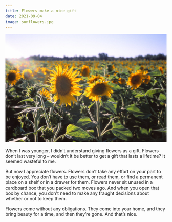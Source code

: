 ```yaml
---
title: Flowers make a nice gift
date: 2021-09-04
image: sunflowers.jpg
---
```


![photograph of sunflowers](blog/flowers-make-a-nice-gift/sunflowers.jpg)

When I was younger, I didn’t understand giving flowers as a gift. Flowers don’t last very long – wouldn’t it be better to get a gift that lasts a lifetime? It seemed wasteful to me.

But now I appreciate flowers. Flowers don’t take any effort on your part to be enjoyed. You don’t have to use them, or read them, or find a permanent place on a shelf or in a drawer for them. Flowers never sit unused in a cardboard box that you packed two moves ago. And when you open that box by chance, you don't need to make any fraught decisions about whether or not to keep them.

Flowers come without any obligations. They come into your home, and they bring beauty for a time, and then they’re gone. And that’s nice.
